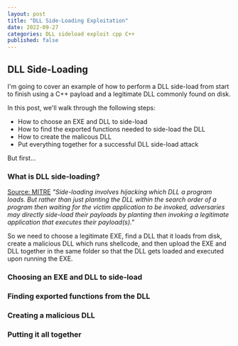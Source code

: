 ```yaml
---
layout: post
title: "DLL Side-Loading Exploitation"
date: 2022-09-27
categories: DLL sideload exploit cpp C++
published: false
---
```


## DLL Side-Loading

I'm going to cover an example of how to perform a DLL side-load from start to finish using a C++ payload and a legitimate DLL commonly found on disk. 

In this post, we'll walk through the following steps:
- How to choose an EXE and DLL to side-load
- How to find the exported functions needed to side-load the DLL
- How to create the malicous DLL
- Put everything together for a successful DLL side-load attack

But first...

### What is DLL side-loading?

[Source: MITRE](https://attack.mitre.org/techniques/T1574/002/)
_"Side-loading involves hijacking which DLL a program loads. 
But rather than just planting the DLL within the search order of a program then waiting for the victim application to be invoked, adversaries may 
directly side-load their payloads by planting then invoking a legitimate application that executes their payload(s)."_

So we need to choose a legitimate EXE, find a DLL that it loads from disk, create a malicious DLL which runs shellcode, and then upload the EXE and DLL together in the same folder so that the DLL gets loaded and executed upon running the EXE.

### Choosing an EXE and DLL to side-load


### Finding exported functions from the DLL


### Creating a malicious DLL


### Putting it all together

